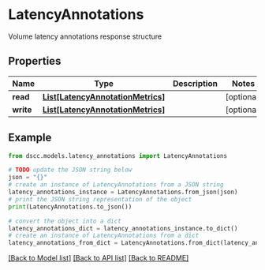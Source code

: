 # LatencyAnnotations

Volume latency annotations response structure

## Properties

Name | Type | Description | Notes
------------ | ------------- | ------------- | -------------
**read** | [**List[LatencyAnnotationMetrics]**](LatencyAnnotationMetrics.md) |  | [optional] 
**write** | [**List[LatencyAnnotationMetrics]**](LatencyAnnotationMetrics.md) |  | [optional] 

## Example

```python
from dscc.models.latency_annotations import LatencyAnnotations

# TODO update the JSON string below
json = "{}"
# create an instance of LatencyAnnotations from a JSON string
latency_annotations_instance = LatencyAnnotations.from_json(json)
# print the JSON string representation of the object
print(LatencyAnnotations.to_json())

# convert the object into a dict
latency_annotations_dict = latency_annotations_instance.to_dict()
# create an instance of LatencyAnnotations from a dict
latency_annotations_from_dict = LatencyAnnotations.from_dict(latency_annotations_dict)
```
[[Back to Model list]](../README.md#documentation-for-models) [[Back to API list]](../README.md#documentation-for-api-endpoints) [[Back to README]](../README.md)


